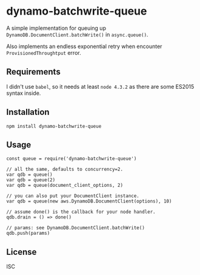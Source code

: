 # dynamo-batchwrite-queue

A simple implementation for queuing up `DynamoDB.DocumentClient.batchWrite()` in `async.queue()`.

Also implements an endless exponential retry when encounter `ProvisionedThroughtput` error.

## Requirements

I didn't use `babel`, so it needs at least `node 4.3.2` as there are some ES2015 syntax inside.

## Installation

`npm install dynamo-batchwrite-queue`

## Usage

    const queue = require('dynamo-batchwrite-queue')

    // all the same, defaults to concurrency=2.
    var qdb = queue()
    var qdb = queue(2)
    var qdb = queue(document_client_options, 2)

    // you can also put your DocumentClient instance.
    var qdb = queue(new aws.DynamoDB.DocumentClient(options), 10)

    // assume done() is the callback for your node handler.
    qdb.drain = () => done()

    // params: see DynamoDB.DocumentClient.batchWrite()
    qdb.push(params)

## License

ISC
